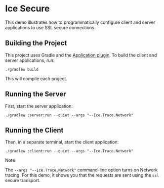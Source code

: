 # Ice Secure

This demo illustrates how to programmatically configure client and server applications to use SSL secure connections.

## Building the Project

This project uses Gradle and the [Application plugin]. To build the client and server applications, run:

```shell
./gradlew build
```

This will compile each project.

## Running the Server

First, start the server application:

```shell
./gradlew :server:run --quiet --args "--Ice.Trace.Network"
```

## Running the Client

Then, in a separate terminal, start the client application:

```shell
./gradlew :client:run --quiet --args "--Ice.Trace.Network"
```

[Application plugin]: https://docs.gradle.org/current/userguide/application_plugin.html

> [!NOTE]
> The `--args "--Ice.Trace.Network"` command-line option turns on Network tracing. For this demo, it shows you that the
> requests are sent using the `ssl` secure transport.
